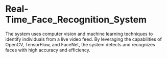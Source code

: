 # Real-Time_Face_Recognition_System
The system uses computer vision and machine learning techniques to identify individuals from a live video feed. By leveraging the capabilities of OpenCV, TensorFlow, and FaceNet, the system detects and recognizes faces with high accuracy and efficiency.
